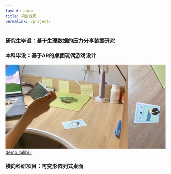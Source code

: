 ```yaml
---
layout: page
title: 项目经历
permalink: /project/
---
```


### 研究生毕设：基于生理数据的压力分享装置研究



### 本科毕设：基于AR的桌面玩偶游戏设计

![AR](images/ARgame)
[demo_bilibili](https://www.bilibili.com/video/BV12V4y1r7G7/?spm_id_from=333.337.search-card.all.click)


### 横向科研项目：可变形阵列式桌面
